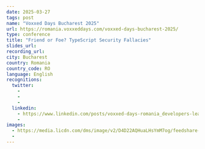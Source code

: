 ```yaml
---
date: 2025-03-27
tags: post
name: "Voxxed Days Bucharest 2025"
url: https://romania.voxxeddays.com/voxxed-days-bucharest-2025/
type: conference
title: "Friend or Foe? TypeScript Security Fallacies"
slides_url:
recording_url: 
city: Bucharest
country: Romania
country_code: RO
language: English
recognitions:
  twitter:
    - 
    - 
    - 
  linkedin:
    - https://www.linkedin.com/posts/voxxed-days-romania_developers-leaders-conference-activity-7297916578778562560-SXlX?utm_source=share&utm_medium=member_desktop&rcm=ACoAAACIWKAB8ax6sEGr0vZf5_9FprdpN_qAo9A
    - 
images:
  - https://media.licdn.com/dms/image/v2/D4D22AQHuaLHsYmM7og/feedshare-shrink_2048_1536/B4DZUcuCNfGkAo-/0/1739943586104?e=1743033600&v=beta&t=VyTBQ5usB8JZiXsCFz6gPv0-OKaqWZgRdEy7DpxxUMw
  - 
---
```

